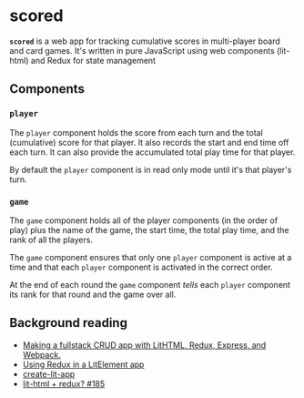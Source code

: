 # scored

__`scored`__ is a web app for tracking cumulative scores in multi-player board and card games. It's written in pure JavaScript using web components (lit-html) and Redux for state management

## Components

### `player`

The `player` component holds the score from each turn and the total (cumulative) score for that player. It also records the start and end time off each turn. It can also provide the accumulated total play time for that player.

By default the `player` component is in read only mode until it's that player's turn.

### `game`

The `game` component holds all of the player components (in the order of play) plus the name of the game, the start time, the total play time, and the rank of all the players.

The `game` component ensures that only one `player` component is active at a time and that each `player` component is activated in the correct order.

At the end of each round the `game` component *tells* each `player` component its rank for that round and the game over all.


## Background reading

* [Making a fullstack CRUD app with LitHTML, Redux, Express, and Webpack.](https://medium.com/@pascalschilp/making-a-fullstack-crud-app-with-lithtml-redux-express-and-webpack-fe7e5cf8b3ef)
* [Using Redux in a LitElement app](https://vaadin.com/learn/tutorials/lit-element/state-management-with-redux)
* [create-lit-app](https://github.com/thepassle/create-lit-app)
* [lit-html + redux? #185](https://github.com/Polymer/lit-html/issues/185)

